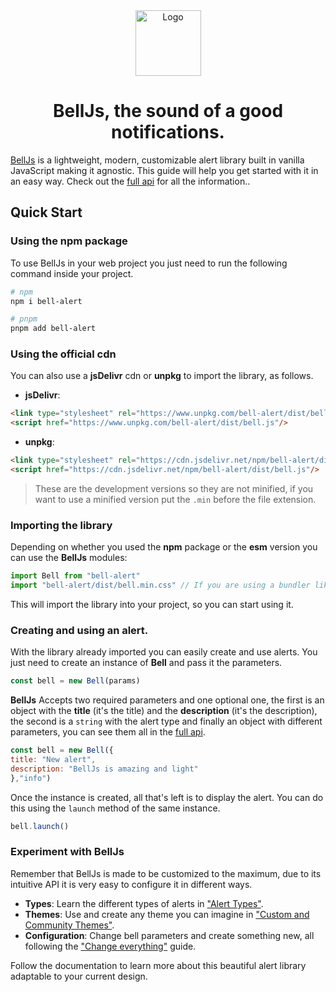 <div align="center">
  <img src="https://github.com/Dsgnr-JM/bell/raw/master/logo.png" alt="Logo" height="105">
</div>

<div align="center">
  <h1>BellJs, the sound of a good notifications.</h1>
</div>

[BellJs](https://belljs.vercel.app) is a lightweight, modern, customizable alert library built in vanilla JavaScript making it agnostic. This guide will help you get started with it in an easy way. Check out the [full api](https://belljs.vercel.app/api) for all the information..

## Quick Start

### Using the npm package

To use BellJs in your web project you just need to run the following command inside your project.

```bash
# npm
npm i bell-alert

# pnpm
pnpm add bell-alert
```

### Using the official cdn

You can also use a **jsDelivr** cdn or **unpkg** to import the library, as follows.

- **jsDelivr**:

```html
<link type="stylesheet" rel="https://www.unpkg.com/bell-alert/dist/bell.css"/>
<script href="https://www.unpkg.com/bell-alert/dist/bell.js"/>
```

- **unpkg**:

```html
<link type="stylesheet" rel="https://cdn.jsdelivr.net/npm/bell-alert/dist/bell.css"/>
<script href="https://cdn.jsdelivr.net/npm/bell-alert/dist/bell.js"/>
```

>These are the development versions so they are not minified, if you want to use a minified version put the `.min` before the file extension.

### Importing the library

Depending on whether you used the **npm** package or the **esm** version you can use the **BellJs** modules:

```js
import Bell from "bell-alert"
import "bell-alert/dist/bell.min.css" // If you are using a bundler like vite, webpack or other.
```

This will import the library into your project, so you can start using it.

### Creating and using an alert.

With the library already imported you can easily create and use alerts. You just need to create an instance of **Bell** and pass it the parameters.

```js
const bell = new Bell(params)
```

**BellJs** Accepts two required parameters and one optional one, the first is an object with the **title** (it's the title) and the **description** (it's the description), the second is a `string` with the alert type and finally an object with different parameters, you can see them all in the [full api](https://belljs.vercel.app/api).

```js
const bell = new Bell({
title: "New alert",
description: "BellJs is amazing and light"
},"info")
```

Once the instance is created, all that's left is to display the alert. You can do this using the `launch` method of the same instance.

```js
bell.launch()
```

### Experiment with BellJs

Remember that BellJs is made to be customized to the maximum, due to its intuitive API it is very easy to configure it in different ways.

- **Types**: Learn the different types of alerts in ["Alert Types"](https://belljs.vercel.app/learning-the-basic/choosing-the-type-of-alert).
- **Themes**: Use and create any theme you can imagine in ["Custom and Community Themes"](https://belljs.vercel.app/learning-the-basic/themes).
- **Configuration**: Change bell parameters and create something new, all following the ["Change everything"](https://belljs.vercel.app/learning-the-basic/customized-bell) guide.

Follow the documentation to learn more about this beautiful alert library adaptable to your current design.
